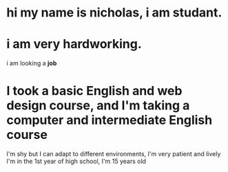 # hi my name is nicholas, i am studant.
# i am very hardworking.
i am looking a **job**
# I took a basic English and web design course, and I'm taking a computer and intermediate English course
I'm shy but I can adapt to different environments, I'm very patient and lively
I'm in the 1st year of high school, I'm 15 years old
